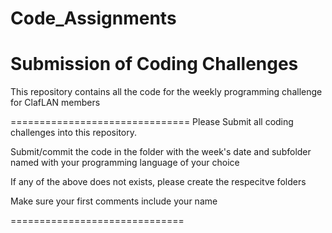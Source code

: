 Code_Assignments
================

Submission of Coding Challenges
==============================

This repository contains all the code for the weekly programming challenge for ClafLAN members

===============================
Please Submit all coding challenges into this repository.

Submit/commit  the code in the folder with the week's date and subfolder named with your programming language of your choice

If any of the above does not exists, please create the respecitve folders

Make sure your first comments include your name


==============================

